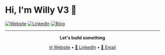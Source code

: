 # Hi, I'm Willy V3 👋

[![Website](https://img.shields.io/badge/Website-willyv3.com-blue?style=flat-square)](https://willyv3.com)
[![LinkedIn](https://img.shields.io/badge/LinkedIn-willyv3-0077B5?style=flat-square&logo=linkedin)](https://linkedin.com/in/willyv3)
[![Blog](https://img.shields.io/badge/Blog-red?style=flat-square)](https://breakshit.blog)



---

<div align="center">

**Let's build something**

[🌐 Website](https://willyv3.com) • [💼 LinkedIn](https://linkedin.com/in/willyv3) • [📧 Email](mailto:willy@willyv3.com)

</div>
